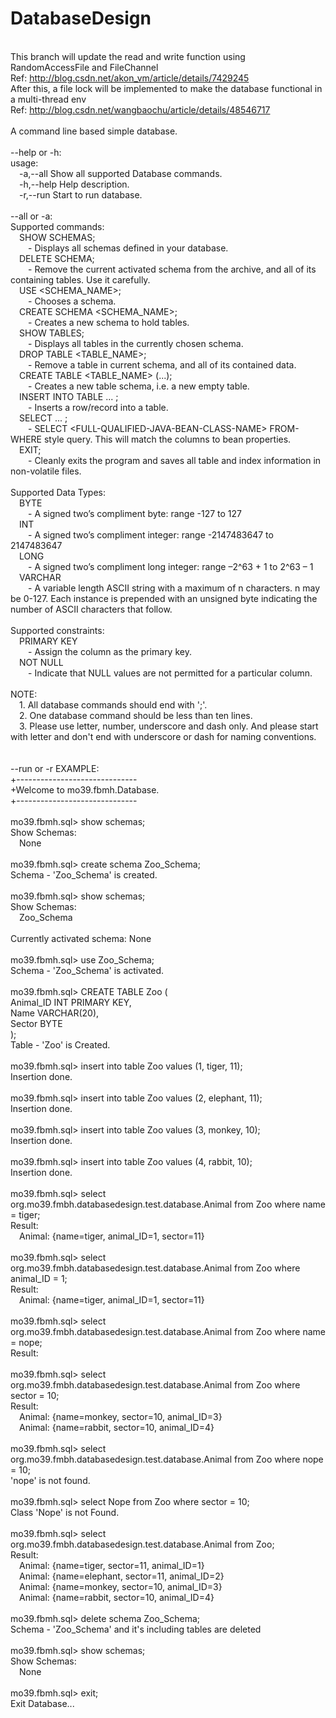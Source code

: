 # DatabaseDesign
<br>This branch will update the read and write function using RandomAccessFile and FileChannel
<br>Ref: http://blog.csdn.net/akon_vm/article/details/7429245
<br>After this, a file lock will be implemented to make the database functional in a multi-thread env
<br>Ref: http://blog.csdn.net/wangbaochu/article/details/48546717
<br>
<br>A command line based simple database.
<br>
<br>--help or -h:
<br>usage:
<br> &emsp;-a,--all    Show all supported Database commands.
<br> &emsp;-h,--help   Help description.
<br> &emsp;-r,--run    Start to run database.
<br>
<br>--all or -a:
<br>Supported commands: 
<br>	&emsp;SHOW SCHEMAS; 
<br>		&emsp;&emsp;- Displays all schemas defined in your database.
<br>	&emsp;DELETE SCHEMA; 
<br>		&emsp;&emsp;- Remove the current activated schema from the archive, and all of its containing tables. Use it carefully.
<br>	&emsp;USE &lt;SCHEMA_NAME&gt;; 
<br>		&emsp;&emsp;- Chooses a schema.
<br>	&emsp;CREATE SCHEMA &lt;SCHEMA_NAME&gt;; 
<br>		&emsp;&emsp;- Creates a new schema to hold tables.
<br>	&emsp;SHOW TABLES; 
<br>		&emsp;&emsp;- Displays all tables in the currently chosen schema.
<br>	&emsp;DROP TABLE &lt;TABLE_NAME&gt;; 
<br>		&emsp;&emsp;- Remove a table in current schema, and all of its contained data.
<br>	&emsp;CREATE TABLE &lt;TABLE_NAME> (...); 
<br>		&emsp;&emsp;- Creates a new table schema, i.e. a new empty table.
<br>	&emsp;INSERT INTO TABLE ... ; 
<br>		&emsp;&emsp;- Inserts a row/record into a table.
<br>	&emsp;SELECT ... ; 
<br>		&emsp;&emsp;- SELECT &lt;FULL-QUALIFIED-JAVA-BEAN-CLASS-NAME&gt; FROM-WHERE style query. This will match the columns to bean properties.
<br>	&emsp;EXIT; 
<br>		&emsp;&emsp;- Cleanly exits the program and saves all table and index information in non-volatile files.
<br>
<br>Supported Data Types: 
<br>	&emsp;BYTE
<br>		&emsp;&emsp;- A signed two’s compliment byte: range -127 to 127
<br>	&emsp;INT
<br>		&emsp;&emsp;- A signed two’s compliment integer: range -2147483647 to 2147483647
<br>	&emsp;LONG
<br>		&emsp;&emsp;- A signed two’s compliment long integer: range –2^63 + 1 to 2^63 – 1
<br>	&emsp;VARCHAR
<br>		&emsp;&emsp;- A variable length ASCII string with a maximum of n characters. n may be 0-127. Each instance is prepended with an unsigned byte indicating the number of ASCII characters that follow.
<br>
<br>Supported constraints: 
<br>	&emsp;PRIMARY KEY
<br>		&emsp;&emsp;- Assign the column as the primary key.
<br>	&emsp;NOT NULL
<br>		&emsp;&emsp;- Indicate that NULL values are not permitted for a particular column.
<br>
<br>NOTE:
<br>	&emsp;1. All database commands should end with ';'. 
<br>	&emsp;2. One database command should be less than ten lines. 
<br>	&emsp;3. Please use letter, number, underscore and dash only. And please start with letter and don't end with underscore or dash for naming conventions.
<br>
<br>
<br>--run or -r EXAMPLE:
<br>+------------------------------
<br>+Welcome to mo39.fbmh.Database.
<br>+------------------------------
<br>
<br>mo39.fbmh.sql> show schemas;
<br>Show Schemas: 
<br>&emsp;None
<br>
<br>mo39.fbmh.sql> create schema Zoo_Schema;
<br>Schema - 'Zoo_Schema' is created.
<br>
<br>mo39.fbmh.sql> show schemas;
<br>Show Schemas: 
<br>&emsp;Zoo_Schema
<br>
<br>Currently activated schema: None
<br>
<br>mo39.fbmh.sql> use Zoo_Schema;
<br>Schema - 'Zoo_Schema' is activated.
<br>
<br>mo39.fbmh.sql> CREATE TABLE Zoo (
<br>Animal_ID INT PRIMARY KEY,
<br>Name VARCHAR(20),
<br>Sector BYTE
<br>);
<br>Table - 'Zoo' is Created.
<br>
<br>mo39.fbmh.sql> insert into table Zoo values (1, tiger, 11);
<br>Insertion done.
<br>
<br>mo39.fbmh.sql> insert into table Zoo values (2, elephant, 11);
<br>Insertion done.
<br>
<br>mo39.fbmh.sql> insert into table Zoo values (3, monkey, 10);
<br>Insertion done.
<br>
<br>mo39.fbmh.sql> insert into table Zoo values (4, rabbit, 10);
<br>Insertion done.
<br>
<br>mo39.fbmh.sql> select org.mo39.fmbh.databasedesign.test.database.Animal from Zoo where name = tiger;
<br>Result: 
<br>&emsp;Animal: {name=tiger, animal_ID=1, sector=11} 
<br>
<br>mo39.fbmh.sql> select org.mo39.fmbh.databasedesign.test.database.Animal from Zoo where animal_ID = 1;
<br>Result: 
<br>&emsp;Animal: {name=tiger, animal_ID=1, sector=11} 
<br>
<br>mo39.fbmh.sql> select org.mo39.fmbh.databasedesign.test.database.Animal from Zoo where name = nope;
<br>Result: 
<br>
<br>mo39.fbmh.sql> select org.mo39.fmbh.databasedesign.test.database.Animal from Zoo where sector = 10;
<br>Result: 
<br>&emsp;Animal: {name=monkey, sector=10, animal_ID=3} 
<br>&emsp;Animal: {name=rabbit, sector=10, animal_ID=4} 
<br>
<br>mo39.fbmh.sql> select org.mo39.fmbh.databasedesign.test.database.Animal from Zoo where nope = 10;
<br>'nope' is not found.
<br>
<br>mo39.fbmh.sql> select Nope from Zoo where sector = 10;
<br>Class 'Nope' is not Found.
<br>
<br>mo39.fbmh.sql> select org.mo39.fmbh.databasedesign.test.database.Animal from Zoo;
<br>Result: 
<br>&emsp;Animal: {name=tiger, sector=11, animal_ID=1} 
<br>&emsp;Animal: {name=elephant, sector=11, animal_ID=2} 
<br>&emsp;Animal: {name=monkey, sector=10, animal_ID=3} 
<br>&emsp;Animal: {name=rabbit, sector=10, animal_ID=4} 
<br>
<br>mo39.fbmh.sql> delete schema Zoo_Schema;
<br>Schema - 'Zoo_Schema' and it's including tables are deleted
<br>
<br>mo39.fbmh.sql> show schemas;
<br>Show Schemas: 
<br>&emsp;None
<br>
<br>mo39.fbmh.sql> exit;
<br>Exit Database...
